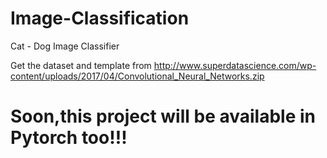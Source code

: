 # Image-Classification
Cat - Dog Image Classifier

Get the dataset and template from http://www.superdatascience.com/wp-content/uploads/2017/04/Convolutional_Neural_Networks.zip

# Soon,this project will be available in Pytorch too!!!
